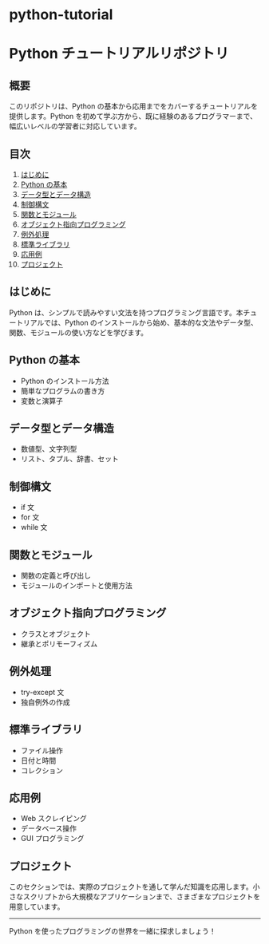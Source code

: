 # python-tutorial

# Python チュートリアルリポジトリ

## 概要

このリポジトリは、Python の基本から応用までをカバーするチュートリアルを提供します。Python を初めて学ぶ方から、既に経験のあるプログラマーまで、幅広いレベルの学習者に対応しています。

## 目次

1. [はじめに](#はじめに)
2. [Python の基本](#Pythonの基本)
3. [データ型とデータ構造](#データ型とデータ構造)
4. [制御構文](#制御構文)
5. [関数とモジュール](#関数とモジュール)
6. [オブジェクト指向プログラミング](#オブジェクト指向プログラミング)
7. [例外処理](#例外処理)
8. [標準ライブラリ](#標準ライブラリ)
9. [応用例](#応用例)
10. [プロジェクト](#プロジェクト)

## はじめに

Python は、シンプルで読みやすい文法を持つプログラミング言語です。本チュートリアルでは、Python のインストールから始め、基本的な文法やデータ型、関数、モジュールの使い方などを学びます。

## Python の基本

- Python のインストール方法
- 簡単なプログラムの書き方
- 変数と演算子

## データ型とデータ構造

- 数値型、文字列型
- リスト、タプル、辞書、セット

## 制御構文

- if 文
- for 文
- while 文

## 関数とモジュール

- 関数の定義と呼び出し
- モジュールのインポートと使用方法

## オブジェクト指向プログラミング

- クラスとオブジェクト
- 継承とポリモーフィズム

## 例外処理

- try-except 文
- 独自例外の作成

## 標準ライブラリ

- ファイル操作
- 日付と時間
- コレクション

## 応用例

- Web スクレイピング
- データベース操作
- GUI プログラミング

## プロジェクト

このセクションでは、実際のプロジェクトを通して学んだ知識を応用します。小さなスクリプトから大規模なアプリケーションまで、さまざまなプロジェクトを用意しています。

---

Python を使ったプログラミングの世界を一緒に探求しましょう！
